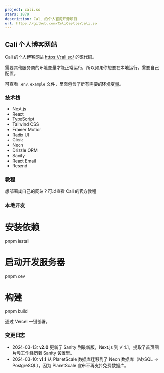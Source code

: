 ```yaml
---
project: cali.so
stars: 1879
description: Cali 的个人官网开源项目
url: https://github.com/CaliCastle/cali.so
---
```


Cali 个人博客网站
-----------

Cali 的个人博客网站 https://cali.so/ 的源代码。

需要其他服务商的环境变量才能正常运行，所以如果你想要在本地运行，需要自己配置。

可查看 `.env.example` 文件，里面包含了所有需要的环境变量。

### 技术栈

-   Next.js
-   React
-   TypeScript
-   Tailwind CSS
-   Framer Motion
-   Radix UI
-   Clerk
-   Neon
-   Drizzle ORM
-   Sanity
-   React Email
-   Resend

### 教程

想部署成自己的网站？可以查看 Cali 的官方教程

### 本地开发

# 安装依赖
pnpm install

# 启动开发服务器
pnpm dev

# 构建
pnpm build

通过 Vercel 一键部署。

### 变更日志

-   2024-03-13: **v2.0** 更新了 Sanity 到最新版，Next.js 到 v14.1，提取了首页图片和工作经历到 Sanity 设置里。
-   2024-03-10: **v1.1** 从 PlanetScale 数据库迁移到了 Neon 数据库（MySQL -> PostgreSQL），因为 PlanetScale 宣布不再支持免费数据库。
